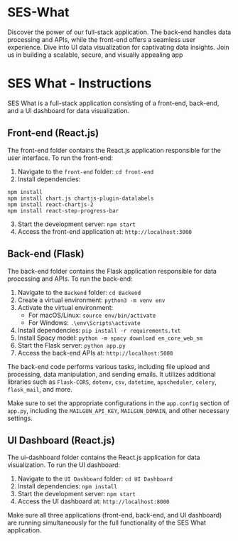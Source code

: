 # SES-What
Discover the power of our full-stack application. The back-end handles data processing and APIs, while the front-end offers a seamless user experience. Dive into UI data visualization for captivating data insights. Join us in building a scalable, secure, and visually appealing app

# SES What - Instructions

SES What is a full-stack application consisting of a front-end, back-end, and a UI dashboard for data visualization.

## Front-end (React.js)
The front-end folder contains the React.js application responsible for the user interface. To run the front-end:

1. Navigate to the `front-end` folder: `cd front-end`
2. Install dependencies: 
```
npm install
npm install chart.js chartjs-plugin-datalabels
npm install react-chartjs-2
npm install react-step-progress-bar
```
3. Start the development server: `npm start`
4. Access the front-end application at: `http://localhost:3000`

## Back-end (Flask)
The back-end folder contains the Flask application responsible for data processing and APIs. To run the back-end:

1. Navigate to the `Backend` folder: `cd Backend`
2. Create a virtual environment: `python3 -m venv env`
3. Activate the virtual environment: 
   - For macOS/Linux: `source env/bin/activate`
   - For Windows: `.\env\Scripts\activate`
4. Install dependencies: `pip install -r requirements.txt`
5. Install Spacy model: `python -m spacy download en_core_web_sm`
5. Start the Flask server: `python app.py`
6. Access the back-end APIs at: `http://localhost:5000`

The back-end code performs various tasks, including file upload and processing, data manipulation, and sending emails. It utilizes additional libraries such as `Flask-CORS`, `dotenv`, `csv`, `datetime`, `apscheduler`, `celery`, `flask_mail`, and more.

Make sure to set the appropriate configurations in the `app.config` section of `app.py`, including the `MAILGUN_API_KEY`, `MAILGUN_DOMAIN`, and other necessary settings.

## UI Dashboard (React.js)
The ui-dashboard folder contains the React.js application for data visualization. To run the UI dashboard:

1. Navigate to the `UI Dashboard` folder: `cd UI Dashboard`
2. Install dependencies: `npm install`
3. Start the development server: `npm start`
4. Access the UI dashboard at: `http://localhost:8000`

Make sure all three applications (front-end, back-end, and UI dashboard) are running simultaneously for the full functionality of the SES What application.